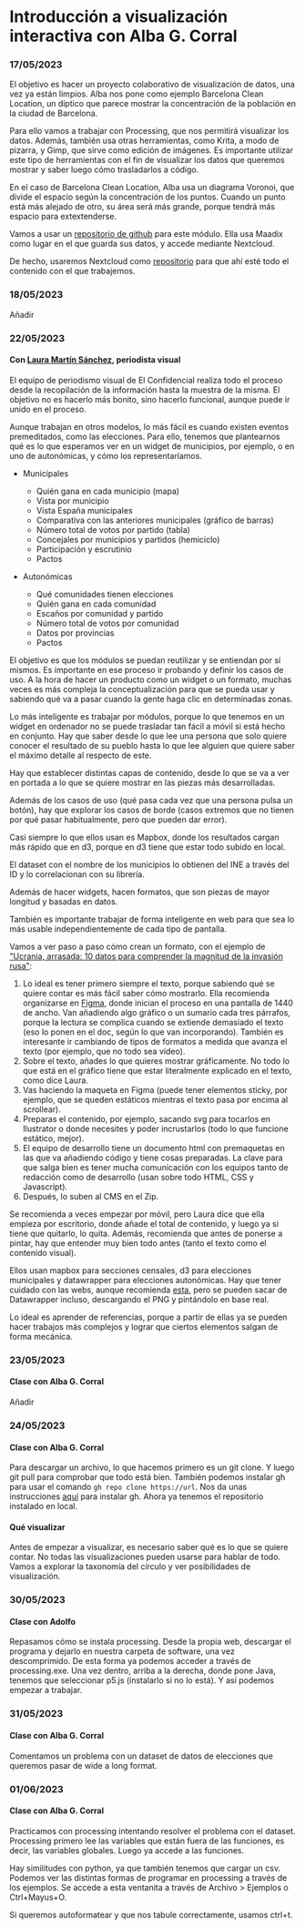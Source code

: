 # Introducción a visualización interactiva con Alba G. Corral

### 17/05/2023

El objetivo es hacer un proyecto colaborativo de visualización de datos, una vez ya están limpios. Alba nos pone como ejemplo Barcelona Clean Location, un díptico que parece mostrar la concentración de la población en la ciudad de Barcelona.

Para ello vamos a trabajar con Processing, que nos permitirá visualizar los datos. Además, también usa otras herramientas, como Krita, a modo de pizarra, y Gimp, que sirve como edición de imágenes. Es importante utilizar este tipo de herramientas con el fin de visualizar los datos que queremos mostrar y saber luego cómo trasladarlos a código.

En el caso de Barcelona Clean Location, Alba usa un diagrama Voronoi, que divide el espacio según la concentración de los puntos. Cuando un punto está más alejado de otro, su área será más grande, porque tendrá más espacio para extextenderse.

Vamos a usar un [repositorio de github](https://github.com/mpvdes/uah2223-visualizacion-interactiva/blob/main/README.md) para este módulo. Ella usa Maadix como lugar en el que guarda sus datos, y accede mediante Nextcloud.

De hecho, usaremos Nextcloud como [repositorio](https://albagcorral.com/nextcloud/index.php/s/kAqZ2QnzjoDqbK9) para que ahí esté todo el contenido con el que trabajemos.


### 18/05/2023

Añadir


### 22/05/2023

#### Con [Laura Martín Sánchez](https://lmartingrx.github.io/porfolio/), periodista visual

El equipo de periodismo visual de El Confidencial realiza todo el proceso desde la recopilación de la información hasta la muestra de la misma. El objetivo no es hacerlo más bonito, sino hacerlo funcional, aunque puede ir unido en el proceso.

Aunque trabajan en otros modelos, lo más fácil es cuando existen eventos premeditados, como las elecciones. Para ello, tenemos que plantearnos qué es lo que esperamos ver en un widget de municipios, por ejemplo, o en uno de autonómicas, y cómo los representaríamos.

- Municipales
  - Quién gana en cada municipio (mapa)
  - Vista por municipio
  - Vista España municipales
  - Comparativa con las anteriores municipales (gráfico de barras)
  - Número total de votos por partido (tabla)
  - Concejales por municipios y partidos (hemiciclo)
  - Participación y escrutinio
  - Pactos

- Autonómicas
  - Qué comunidades tienen elecciones
  - Quién gana en cada comunidad
  - Escaños por comunidad y partido
  - Número total de votos por comunidad
  - Datos por provincias
  - Pactos

El objetivo es que los módulos se puedan reutilizar y se entiendan por sí mismos. Es importante en ese proceso ir probando y definir los casos de uso. A la hora de hacer un producto como un widget o un formato, muchas veces es más compleja la conceptualización para que se pueda usar y sabiendo qué va a pasar cuando la gente haga clic en determinadas zonas.

Lo más inteligente es trabajar por módulos, porque lo que tenemos en un widget en ordenador no se puede trasladar tan fácil a móvil si está hecho en conjunto. Hay que saber desde lo que lee una persona que solo quiere conocer el resultado de su pueblo hasta lo que lee alguien que quiere saber el máximo detalle al respecto de este.

Hay que establecer distintas capas de contenido, desde lo que se va a ver en portada a lo que se quiere mostrar en las piezas más desarrolladas.

Además de los casos de uso (qué pasa cada vez que una persona pulsa un botón), hay que explorar los casos de borde (casos extremos que no tienen por qué pasar habitualmente, pero que pueden dar error).

Casi siempre lo que ellos usan es Mapbox, donde los resultados cargan más rápido que en d3, porque en d3 tiene que estar todo subido en local.

El dataset con el nombre de los municipios lo obtienen del INE a través del ID y lo correlacionan con su librería.

Además de hacer widgets, hacen formatos, que son piezas de mayor longitud y basadas en datos. 

También es importante trabajar de forma inteligente en web para que sea lo más usable independientemente de cada tipo de pantalla.

Vamos a ver paso a paso cómo crean un formato, con el ejemplo de ["Ucrania, arrasada: 10 datos para comprender la magnitud de la invasión rusa"](https://www.elconfidencial.com/mundo/2022-05-09/una-factura-millonaria-y-la-destruccion-de-un-pais-10-datos-de-la-invasion-rusa-de-ucrania_3420013/):

1. Lo ideal es tener primero siempre el texto, porque sabiendo qué se quiere contar es más fácil saber cómo mostrarlo. Ella recomienda organizarse en [Figma](https://www.figma.com/), donde inician el proceso en una pantalla de 1440 de ancho. Van añadiendo algo gráfico o un sumario cada tres párrafos, porque la lectura se complica cuando se extiende demasiado el texto (eso lo ponen en el doc, según lo que van incorporando). También es interesante ir cambiando de tipos de formatos a medida que avanza el texto (por ejemplo, que no todo sea vídeo).
2. Sobre el texto, añades lo que quieres mostrar gráficamente. No todo lo que está en el gráfico tiene que estar literalmente explicado en el texto, como dice Laura.
3. Vas haciendo la maqueta en Figma (puede tener elementos sticky, por ejemplo, que se queden estáticos mientras el texto pasa por encima al scrollear).
4. Preparas el contenido, por ejemplo, sacando svg para tocarlos en Ilustrator o donde necesites y poder incrustarlos (todo lo que funcione estático, mejor).
5. El equipo de desarrollo tiene un documento html con premaquetas en las que va añadiendo código y tiene cosas preparadas. La clave para que salga bien es tener mucha comunicación con los equipos tanto de redacción como de desarrollo (usan sobre todo HTML, CSS y Javascript).
6. Después, lo suben al CMS en el Zip. 

Se recomienda a veces empezar por móvil, pero Laura dice que ella empieza por escritorio, donde añade el total de contenido, y luego ya si tiene que quitarlo, lo quita. Además, recomienda que antes de ponerse a pintar, hay que entender muy bien todo antes (tanto el texto como el contenido visual).

Ellos usan mapbox para secciones censales, d3 para elecciones municipales y datawrapper para elecciones autonómicas. Hay que tener cuidado con las webs, aunque recomienda [esta](https://d-maps.com/index.php?lang=es), pero se pueden sacar de Datawrapper incluso, descargando el PNG y pintándolo en base real.

Lo ideal es aprender de referencias, porque a partir de ellas ya se pueden hacer trabajos más complejos y lograr que ciertos elementos salgan de forma mecánica.


### 23/05/2023

#### Clase con Alba G. Corral

Añadir


### 24/05/2023

#### Clase con Alba G. Corral

Para descargar un archivo, lo que hacemos primero es un git clone. Y luego git pull para comprobar que todo está bien. También podemos instalar gh para usar el comando ```gh repo clone https://url```. Nos da unas instrucciones [aquí](https://github.com/mpvdes/uah2223-visualizacion-interactiva/blob/main/howto_gh.md) para instalar gh. Ahora ya tenemos el repositorio instalado en local.

#### Qué visualizar

Antes de empezar a visualizar, es necesario saber qué es lo que se quiere contar. No todas las visualizaciones pueden usarse para hablar de todo. Vamos a explorar la taxonomía del círculo y ver posibilidades de visualización.


### 30/05/2023

#### Clase con Adolfo

Repasamos cómo se instala processing. Desde la propia web, descargar el programa y dejarlo en nuestra carpeta de software, una vez descomprimido. De esta forma ya podemos acceder a través de processing.exe. Una vez dentro, arriba a la derecha, donde pone Java, tenemos que seleccionar p5.js (instalarlo si no lo está). Y así podemos empezar a trabajar.


### 31/05/2023

#### Clase con Alba G. Corral

Comentamos un problema con un dataset de datos de elecciones que queremos pasar de wide a long format.


### 01/06/2023

#### Clase con Alba G. Corral

Practicamos con processing intentando resolver el problema con el dataset.
Processing primero lee las variables que están fuera de las funciones, es decir, las variables globales. Luego ya accede a las funciones.

Hay similitudes con python, ya que también tenemos que cargar un csv. Podemos ver las distintas formas de programar en processing a través de los ejemplos. Se accede a esta ventanita a través de Archivo > Ejemplos o Ctrl+Mayus+O.

Si queremos autoformatear y que nos tabule correctamente, usamos ctrl+t.
